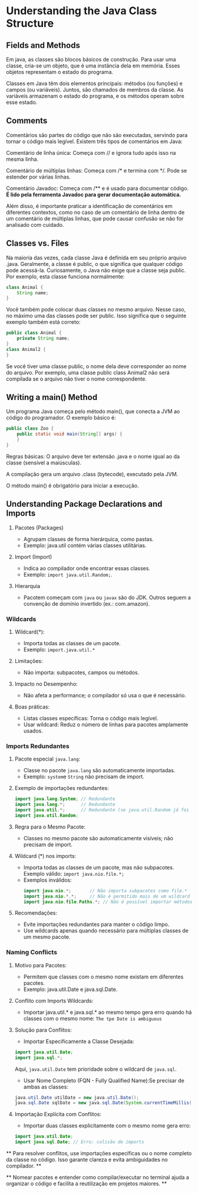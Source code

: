 # Understanding the Java Class Structure

## Fields and Methods

Em java, as classes são blocos básicos de construção. Para usar uma classe, cria-se um objeto, que é uma instância dela em memória. Esses objetos representam o estado do programa.

Classes em Java têm dois elementos principais: métodos (ou funções) e campos (ou variáveis). Juntos, são chamados de membros da classe. As variáveis armazenam o estado do programa, e os métodos operam sobre esse estado.

## Comments

Comentários são partes do código que não são executadas, servindo para tornar o código mais legível. Existem três tipos de comentários em Java:

Comentário de linha única: Começa com // e ignora tudo após isso na mesma linha.

Comentário de múltiplas linhas: Começa com /* e termina com */. Pode se estender por várias linhas.

Comentário Javadoc: Começa com /** e é usado para documentar código. **É lido pela ferramenta Javadoc para gerar documentação automática.**

Além disso, é importante praticar a identificação de comentários em diferentes contextos, como no caso de um comentário de linha dentro de um comentário de múltiplas linhas, que pode causar confusão se não for analisado com cuidado.

## Classes vs. Files
Na maioria das vezes, cada classe Java é definida em seu próprio arquivo .java. Geralmente, a classe é public, o que significa que qualquer código pode acessá-la. Curiosamente, o Java não exige que a classe seja public. Por exemplo, esta classe funciona normalmente:

```java
class Animal {
    String name;
}
```
Você também pode colocar duas classes no mesmo arquivo. Nesse caso, no máximo uma das classes pode ser public. Isso significa que o seguinte exemplo também está correto:

```java
public class Animal {
    private String name;
}
class Animal2 {
}
```

Se você tiver uma classe public, o nome dela deve corresponder ao nome do arquivo. Por exemplo, uma classe public class Animal2 não será compilada se o arquivo não tiver o nome correspondente.

## Writing a main() Method 

Um programa Java começa pelo método main(), que conecta a JVM ao código do programador. O exemplo básico é:

```java
public class Zoo {
    public static void main(String[] args) {
    }
}
```

Regras básicas:
O arquivo deve ter extensão .java e o nome igual ao da classe (sensível a maiúsculas).

A compilação gera um arquivo .class (bytecode), executado pela JVM.

O método main() é obrigatório para iniciar a execução.

## Understanding Package Declarations and Imports

1. Pacotes (Packages)
    * Agrupam classes de forma hierárquica, como pastas.
    * Exemplo: java.util contém várias classes utilitárias.

2. Import (Import)
    * Indica ao compilador onde encontrar essas classes.
    * Exemplo: `import java.util.Random;`.

3. Hierarquia
    * Pacotem começam com `java` ou `javax` são do JDK. Outros seguem a convenção de domínio invertido (ex.: com.amazon).

### Wildcards

1. Wildcard(*):
    * Importa todas as classes de um pacote.
    * Exemplo: `import.java.util.*`

2. Limitações:
    * Não importa: subpacotes, campos ou métodos.

3. Impacto no Desempenho:
    * Não afeta a performance; o compilador só usa o que é necessário.

4. Boas práticas:
    * Listas classes específicas: Torna o código mais legível.
    * Usar wildcard: Reduz o número de linhas para pacotes amplamente usados.

### Imports Redundantes

1. Pacote especial `java.lang`:
    * Classe no pacote `java.lang` são automaticamente importadas.
    * Exemplo: `system`e `String` não precisam de import.

2. Exemplo de importações redundantes:
    ```java
    import java.lang.System; // Redundante
    import java.lang.*;      // Redundante
    import java.util.*;      // Redundante (se java.util.Random já foi importado)
    import java.util.Random;
    ```

3. Regra para o Mesmo Pacote:
    * Classes no mesmo pacote são automaticamente visíveis; não precisam de import.

4. Wildcard (*) nos imports:
    * Importa todas as classes de um pacote, mas não subpacotes. Exemplo válido: `import java.nio.file.*;`
    * Exemplos inválidos:
        ```java
        import java.nio.*;       // Não importa subpacotes como file.*
        import java.nio.*.*;     // Não é permitido mais de um wildcard
        import java.nio.file.Paths.*; // Não é possível importar métodos
        ```

5. Recomendações:
    * Evite importações redundantes para manter o código limpo.
    * Use wildcards apenas quando necessário para múltiplas classes de um mesmo pacote.

### Naming Conflicts

1. Motivo para Pacotes:
    * Permitem que classes com o mesmo nome existam em diferentes pacotes.
    * Exemplo: java.util.Date e java.sql.Date.

2. Conflito com Imports Wildcards:
    * Importar java.util.* e java.sql.* ao mesmo tempo gera erro quando há classes com o mesmo nome: `The tpe Date is ambiguous`

3. Solução para Conflitos:
    * Importar Especificamente a Classe Desejada:
    ```java
    import java.util.Date;
    import java.sql.*;
    ```
    Aqui, `java.util.Date` tem prioridade sobre o wildcard de `java.sql`.

    * Usar Nome Completo (FQN - Fully Qualified Name):Se precisar de ambas as classes:
    ```java
    java.util.Date utilDate = new java.util.Date();
    java.sql.Date sqlDate = new java.sql.Date(System.currentTimeMillis());
    ```
4. Importação Explícita com Conflitos:
    * Importar duas classes explicitamente com o mesmo nome gera erro:
    ```java
    import java.util.Date;
    import java.sql.Date; // Erro: colisão de imports
    ```

** Para resolver conflitos, use importações específicas ou o nome completo da classe no código. Isso garante clareza e evita ambiguidades no compilador. **

** Nomear pacotes e entender como compilar/executar no terminal ajuda a organizar o código e facilita a reutilização em projetos maiores. **


















